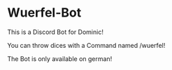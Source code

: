 # Wuerfel-Bot

This is a Discord Bot for Dominic! 


You can throw dices with a Command named /wuerfel!



The Bot is only available on german!
